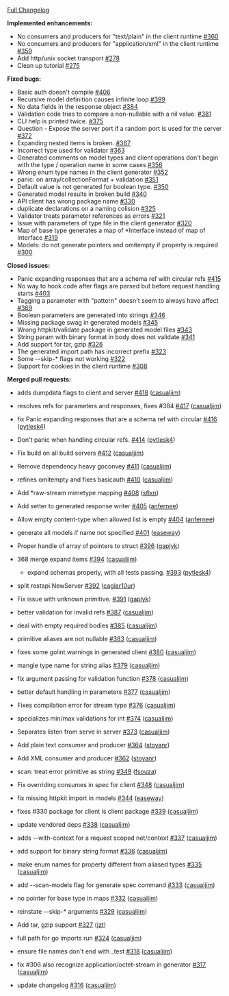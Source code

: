 [Full Changelog](https://github.com/roscopecoltran/go-swagger/compare/0.4.0...0.5.0)

**Implemented enhancements:**

- No consumers and producers for "text/plain" in the client runtime [#360](https://github.com/roscopecoltran/go-swagger/issues/360)
- No consumers and producers for "application/xml" in the client runtime [#359](https://github.com/roscopecoltran/go-swagger/issues/359)
- Add http/unix socket transport [#278](https://github.com/roscopecoltran/go-swagger/issues/278)
- Clean up tutorial [#275](https://github.com/roscopecoltran/go-swagger/issues/275)

**Fixed bugs:**

- Basic auth doesn't compile [#406](https://github.com/roscopecoltran/go-swagger/issues/406)
- Recursive model definition causes infinite loop [#399](https://github.com/roscopecoltran/go-swagger/issues/399)
- No data fields in the response object [#384](https://github.com/roscopecoltran/go-swagger/issues/384)
- Validation code tries to compare a non-nullable with a nil value. [#381](https://github.com/roscopecoltran/go-swagger/issues/381)
- CLI help is printed twice. [#375](https://github.com/roscopecoltran/go-swagger/issues/375)
- Question - Expose the server port if a random port is used for the server  [#372](https://github.com/roscopecoltran/go-swagger/issues/372)
- Expanding nested items is broken. [#367](https://github.com/roscopecoltran/go-swagger/issues/367)
- Incorrect type used for validator [#363](https://github.com/roscopecoltran/go-swagger/issues/363)
- Generated comments on model types and client operations don't begin with the type / operation name in some cases [#356](https://github.com/roscopecoltran/go-swagger/issues/356)
- Wrong enum type names in the client generator [#352](https://github.com/roscopecoltran/go-swagger/issues/352)
- panic: on array/collectionFormat + validation [#351](https://github.com/roscopecoltran/go-swagger/issues/351)
- Default value is not generated for boolean type. [#350](https://github.com/roscopecoltran/go-swagger/issues/350)
- Generated model results in broken build [#340](https://github.com/roscopecoltran/go-swagger/issues/340)
- API client has wrong package name [#330](https://github.com/roscopecoltran/go-swagger/issues/330)
- duplicate declarations on a naming colision [#325](https://github.com/roscopecoltran/go-swagger/issues/325)
- Validator treats parameter references as errors [#321](https://github.com/roscopecoltran/go-swagger/issues/321)
- Issue with parameters of type file in the client generator [#320](https://github.com/roscopecoltran/go-swagger/issues/320)
- Map of base type generates a map of *Interface instead of map of Interface [#319](https://github.com/roscopecoltran/go-swagger/issues/319)
- Models: do not generate pointers and omitempty if property is required [#300](https://github.com/roscopecoltran/go-swagger/issues/300)

**Closed issues:**

- Panic expanding responses that are a schema ref with circular refs [#415](https://github.com/roscopecoltran/go-swagger/issues/415)
- No way to hook code after flags are parsed but before request handling starts [#403](https://github.com/roscopecoltran/go-swagger/issues/403)
- Tagging a parameter with "pattern" doesn't seem to always have affect [#369](https://github.com/roscopecoltran/go-swagger/issues/369)
- Boolean parameters are generated into strings [#346](https://github.com/roscopecoltran/go-swagger/issues/346)
- Missing package swag in generated models [#345](https://github.com/roscopecoltran/go-swagger/issues/345)
- Wrong httpkit/validate package in generated model files [#343](https://github.com/roscopecoltran/go-swagger/issues/343)
- String param with binary format in body does not validate [#341](https://github.com/roscopecoltran/go-swagger/issues/341)
- Add support for tar, gzip [#326](https://github.com/roscopecoltran/go-swagger/issues/326)
- The generated import path has incorrect prefix [#323](https://github.com/roscopecoltran/go-swagger/issues/323)
- Some --skip-* flags not working [#322](https://github.com/roscopecoltran/go-swagger/issues/322)
- Support for cookies in the client runtime [#308](https://github.com/roscopecoltran/go-swagger/issues/308)

**Merged pull requests:**

- adds dumpdata flags to client and server [#418](https://github.com/roscopecoltran/go-swagger/pull/418) ([casualjim](https://github.com/casualjim))
- resolves refs for parameters and responses, fixes #384 [#417](https://github.com/roscopecoltran/go-swagger/pull/417) ([casualjim](https://github.com/casualjim))
- fix Panic expanding responses that are a schema ref with circular [#416](https://github.com/roscopecoltran/go-swagger/pull/416) ([pytlesk4](https://github.com/pytlesk4))
- Don't panic when handling circular refs. [#414](https://github.com/roscopecoltran/go-swagger/pull/414) ([pytlesk4](https://github.com/pytlesk4))
- Fix build on all build servers [#412](https://github.com/roscopecoltran/go-swagger/pull/412) ([casualjim](https://github.com/casualjim))
- Remove dependency heavy goconvey [#411](https://github.com/roscopecoltran/go-swagger/pull/411) ([casualjim](https://github.com/casualjim))
- refines omitempty and fixes basicauth [#410](https://github.com/roscopecoltran/go-swagger/pull/410) ([casualjim](https://github.com/casualjim))
- Add *raw-stream mimetype mapping [#408](https://github.com/roscopecoltran/go-swagger/pull/408) ([sflxn](https://github.com/sflxn))
- Add setter to generated response writer [#405](https://github.com/roscopecoltran/go-swagger/pull/405) ([anfernee](https://github.com/anfernee))
- Allow empty content-type when allowed list is empty [#404](https://github.com/roscopecoltran/go-swagger/pull/404) ([anfernee](https://github.com/anfernee))
- generate all models if name not specified [#401](https://github.com/roscopecoltran/go-swagger/pull/401) ([easeway](https://github.com/easeway))
- Proper handle of array of pointers to struct [#396](https://github.com/roscopecoltran/go-swagger/pull/396) ([gaplyk](https://github.com/gaplyk))
- 368 merge expand items [#394](https://github.com/roscopecoltran/go-swagger/pull/394) ([casualjim](https://github.com/casualjim))

  - expand schemas properly, with all tests passing. [#393](https://github.com/roscopecoltran/go-swagger/pull/393) ([pytlesk4](https://github.com/pytlesk4))

- split restapi.NewServer [#392](https://github.com/roscopecoltran/go-swagger/pull/392) ([caglar10ur](https://github.com/caglar10ur))
- Fix issue with unknown primitive. [#391](https://github.com/roscopecoltran/go-swagger/pull/391) ([gaplyk](https://github.com/gaplyk))
- better validation for invalid refs [#387](https://github.com/roscopecoltran/go-swagger/pull/387) ([casualjim](https://github.com/casualjim))
- deal with empty required bodies [#385](https://github.com/roscopecoltran/go-swagger/pull/385) ([casualjim](https://github.com/casualjim))
- primitive aliases are not nullable [#383](https://github.com/roscopecoltran/go-swagger/pull/383) ([casualjim](https://github.com/casualjim))
- fixes some golint warnings in generated client [#380](https://github.com/roscopecoltran/go-swagger/pull/380) ([casualjim](https://github.com/casualjim))
- mangle type name for string alias [#379](https://github.com/roscopecoltran/go-swagger/pull/379) ([casualjim](https://github.com/casualjim))
- fix argument passing for validation function [#378](https://github.com/roscopecoltran/go-swagger/pull/378) ([casualjim](https://github.com/casualjim))
- better default handling in parameters [#377](https://github.com/roscopecoltran/go-swagger/pull/377) ([casualjim](https://github.com/casualjim))
- Fixes compilation error for stream type [#376](https://github.com/roscopecoltran/go-swagger/pull/376) ([casualjim](https://github.com/casualjim))
- specializes min/max validations for int [#374](https://github.com/roscopecoltran/go-swagger/pull/374) ([casualjim](https://github.com/casualjim))
- Separates listen from serve in server [#373](https://github.com/roscopecoltran/go-swagger/pull/373) ([casualjim](https://github.com/casualjim))
- Add plain text consumer and producer [#364](https://github.com/roscopecoltran/go-swagger/pull/364) ([stoyanr](https://github.com/stoyanr))
- Add XML consumer and producer [#362](https://github.com/roscopecoltran/go-swagger/pull/362) ([stoyanr](https://github.com/stoyanr))
- scan: treat error primitive as string [#349](https://github.com/roscopecoltran/go-swagger/pull/349) ([fsouza](https://github.com/fsouza))
- Fix overriding consumes in spec for client [#348](https://github.com/roscopecoltran/go-swagger/pull/348) ([casualjim](https://github.com/casualjim))
- fix missing httpkit import in models [#344](https://github.com/roscopecoltran/go-swagger/pull/344) ([easeway](https://github.com/easeway))
- fixes #330 package for client is client package [#339](https://github.com/roscopecoltran/go-swagger/pull/339) ([casualjim](https://github.com/casualjim))
- update vendored deps [#338](https://github.com/roscopecoltran/go-swagger/pull/338) ([casualjim](https://github.com/casualjim))
- adds --with-context for a request scoped net/context [#337](https://github.com/roscopecoltran/go-swagger/pull/337) ([casualjim](https://github.com/casualjim))
- add support for binary string format [#336](https://github.com/roscopecoltran/go-swagger/pull/336) ([casualjim](https://github.com/casualjim))
- make enum names for property different from aliased types [#335](https://github.com/roscopecoltran/go-swagger/pull/335) ([casualjim](https://github.com/casualjim))
- add --scan-models flag for generate spec command [#333](https://github.com/roscopecoltran/go-swagger/pull/333) ([casualjim](https://github.com/casualjim))
- no pointer for base type in maps [#332](https://github.com/roscopecoltran/go-swagger/pull/332) ([casualjim](https://github.com/casualjim))
- reinstate --skip-* arguments [#329](https://github.com/roscopecoltran/go-swagger/pull/329) ([casualjim](https://github.com/casualjim))
- Add tar, gzip support [#327](https://github.com/roscopecoltran/go-swagger/pull/327) ([jzt](https://github.com/jzt))
- full path for go imports run [#324](https://github.com/roscopecoltran/go-swagger/pull/324) ([casualjim](https://github.com/casualjim))
- ensure file names don't end with _test [#318](https://github.com/roscopecoltran/go-swagger/pull/318) ([casualjim](https://github.com/casualjim))
- fix #306 also recognize application/octet-stream in generator [#317](https://github.com/roscopecoltran/go-swagger/pull/317) ([casualjim](https://github.com/casualjim))
- update changelog [#316](https://github.com/roscopecoltran/go-swagger/pull/316) ([casualjim](https://github.com/casualjim))
